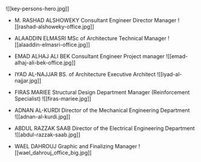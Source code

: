 ![[key-persons-hero.jpg]]
- M. RASHAD ALSHOWEKY Consultant Engineer Director Manager
   ![[rashad-alshoweky-office.jpg]]
   
- ALAADDIN ELMASRI MSc of Architecture Technical Manager
   ![[alaaddin-elmasri-office.jpg]]
   
- EMAD ALHAJ ALI BEK Consultant Engineer Project manager
   ![[emad-alhaj-ali-bek-office.jpg]]
   
- IYAD AL-NAJJAR BS. of Architecture Executive Architect
   ![[iyad-al-najjar.jpg]]
   
- FIRAS MARIEE Structural Design Department Manager (Reinforcement Specialist)
   ![[firas-mariee.jpg]]
   
- ADNAN AL-KURDI Director of the Mechanical Engineering Department   
   ![[adnan-al-kurdi.jpg]]
   
- ABDUL RAZZAK SAAB Director of the Electrical Engineering Department
   ![[abdul-razzak-saab.jpg]]
   
- WAEL DAHROUJ Graphic and Finalizing Manager
   ![[wael_dahrouj_office_big.jpg]]
   